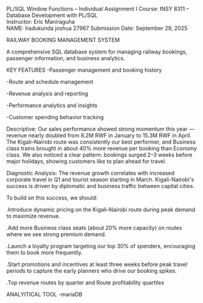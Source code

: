 PL/SQL Window Functions – Individual Assignment I
Course: INSY 8311 – Database Development with PL/SQL  
Instructor: Eric Maniraguha  
NAME: Iradukunda joshua 27967
Submission Date: September 29, 2025

RAILWAY BOOKING MANAGEMENT SYSTEM

A comprehensive SQL database system for managing railway bookings, passenger information, and business analytics.

KEY FEATURES
   -Passenger management and booking history

   -Route and schedule management

   -Revenue analysis and reporting

   -Performance analytics and insights

   -Customer spending behavior tracking

Descriptive:
Our sales performance showed strong momentum this year — revenue nearly doubled from 8.2M RWF in January to 15.3M RWF in April.
The Kigali–Nairobi route was consistently our best performer, and Business class trains brought in about 40% more revenue per booking than Economy class.
We also noticed a clear pattern: bookings surged 2–3 weeks before major holidays, showing customers like to plan ahead for travel.


Diagnostic Analysis:
The revenue growth correlates with increased corporate travel in Q1 and tourist season starting in March. Kigali-Nairobi's success is driven by diplomatic and business traffic between capital cities. 


To build on this success, we should:

 .Introduce dynamic pricing on the Kigali–Nairobi route during peak demand to maximize revenue.

 .Add more Business class seats (about 20% more capacity) on routes where we see strong premium demand.

 .Launch a loyalty program targeting our top 30% of spenders, encouraging them to book more frequently.

 .Start promotions and incentives at least three weeks before peak travel periods to capture the early planners who drive our booking spikes.

 .Top revenue routes by quarter and Route profitability quartiles



ANALYITICAL TOOL
  -mariaDB
